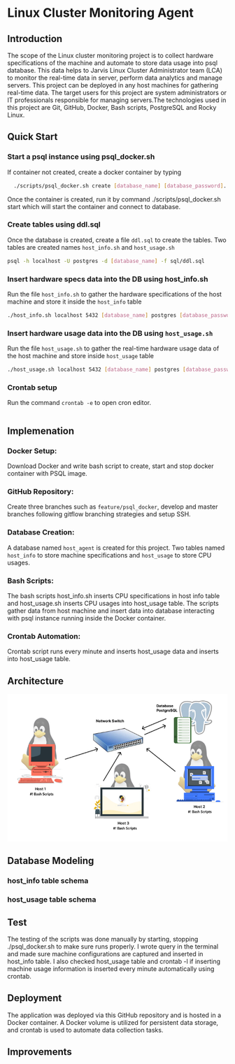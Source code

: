 # Linux Cluster Monitoring Agent

 ## Introduction

The scope of the Linux cluster monitoring project is to collect hardware specifications of the machine and automate to store data usage into psql database. This data helps to Jarvis Linux Cluster Administrator team (LCA) to monitor the real-time data  in server, perform data analytics and manage servers. This project can be deployed in any host machines for gathering real-time data. The target users for this project are system administrators or IT professionals responsible for managing servers.The technologies used in this project are Git, GitHub, Docker, Bash scripts,  PostgreSQL and Rocky Linux.
 ## Quick Start
### Start a psql instance using psql_docker.sh
If container not created, create a docker container by typing
```bash
  ./scripts/psql_docker.sh create [database_name] [database_password]. 
   ```
Once the container is created, run it by command ./scripts/psql_docker.sh start which will start the container and connect to database.

### Create tables using ddl.sql

Once the database is created, create a file ```ddl.sql``` to create the tables. Two tables are created names ```host_info.sh``` and ```host_usage.sh```
````bash
psql -h localhost -U postgres -d [database_name] -f sql/ddl.sql
````
### Insert hardware specs data into the DB using host_info.sh
Run the file ```host_info.sh``` to gather the hardware specifications of the host machine and store it inside the ```host_info``` table
````bash
./host_info.sh localhost 5432 [database_name] postgres [database_password]
````
### Insert hardware usage data into the DB using ```host_usage.sh```
Run the file ```host_usage.sh``` to gather the real-time hardware usage data of the host machine and store inside ```host_usage``` table
````bash
./host_usage.sh localhost 5432 [database_name] postgres [database_password]
````
### Crontab setup
Run the command ```crontab -e``` to open cron editor.
````bash * * * * * bash /home/rocky/dev/jarvis_data_eng_UmaraniKumaresan/linux_sql/scripts/host_usage.sh localhost 5432 host_agentpostgres rocky1234 > /tmp/host_usage.log
````
## Implemenation
### Docker Setup:
Download Docker and write bash script to create, start and stop docker container with PSQL image.
### GitHub Repository:
Create three branches such as ```feature/psql_docker```, develop and master branches following gitflow branching strategies and setup SSH.
### Database Creation:
A database named ```host_agent``` is created for this project. Two tables named ```host_info``` to store machine specifications and ```host_usage``` to store CPU usages.
### Bash Scripts:
The bash scripts host_info.sh inserts CPU specifications in host info table and host_usage.sh inserts CPU usages into host_usage table. The scripts gather data from host machine and insert data into database interacting with psql instance running inside the Docker container.
### Crontab Automation:
Crontab script runs every minute and inserts host_usage data and inserts into host_usage table.
## Architecture
![image](assets/linux_architecture.jpg)

## Database Modeling
### host_info table schema


### host_usage table schema


## Test
The testing of the scripts was done manually by starting, stopping ./psql_docker.sh to make sure runs properly. I wrote query in the terminal and made sure machine configurations are captured and inserted in host_info table. I also checked host_usage table and crontab -l if inserting machine usage information is inserted every minute automatically using crontab.

## Deployment
The application was deployed via this GitHub repository and is hosted in a Docker container. A Docker volume is utilized for persistent data storage, and crontab is used to automate data collection tasks.
## Improvements



